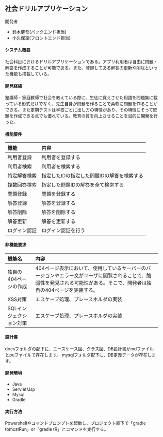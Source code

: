 ## 社会ドリルアプリケーション
開発者  
- 鈴木健吾(バックエンド担当)
- 小久保凜(フロントエンド担当)

#### システム概要  
社会科目におけるドリルアプリケーションである。アプリ利用者は自由に問題・解答を作成することが可能である。また、登録してある解答の更新や削除といった機能も搭載している。  

#### 開発経緯  
塾講師・家庭教師で社会を教えている際に、生徒に覚えさせた用語を問題集に載っている形式だけでなく、先生自身が問題を作ることで柔軟に問題を作ることができる。また定期テストは学校ごとに出し方の特徴があり、その特徴にそって問題を作成できる点でも優れている。教育の質を向上させることを目的に開発を行った。    


#### 機能要件  
|機能|内容|
|:--|:--|
|利用者登録|利用者を登録する|
|利用者検索|利用者を検索する|
|特定解答検索|指定したIDの指定した問題IDの解答を検索する|
|複数回答検索|指定した問題IDの解答を全て検索する|
|問題登録|問題を登録する|
|解答登録|解答を登録する|
|解答削除|解答を削除する|
|解答更新|解答を更新する|
|ログイン認証|ログイン認証を行う|  

#### 非機能要求
|機能名|内容|
|:--|:--|
|独自の404ページの作成|404ページ表示において、使用しているサーバーのバージョンやエラー文がユーザに閲覧されることで、脆弱性を発見される可能性がある。そこで、開発者は独自の404ページを実装する。|
|XSS対策|エスケープ処理、プレースホルダの実装|
|SQLインジェクション対策|エスケープ処理、プレースホルダの実装|    



#### 設計書  
docsフォルダの配下に、ユースケース図、クラス図、DB設計書がmdファイルとpuファイルで存在します。
mysqlフォルダ配下に、DB定義データが存在します。

#### 開発環境
- Java
- Servlet/Jsp
- Mysql
- Gradle

#### 実行方法
Powershellやコマンドプロンプトを起動し、プロジェクト直下で「gradle tomcatRun」or「gradle tR」とコマンドを実行する。

